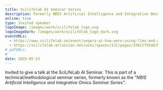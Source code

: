 ```yaml
---
title: Scilifelab AI Seminar Series
description: Formerly NBIS Artificial Intelligence and Integrative Omics Seminar Series
online: true
type: Invited speaker
logoImage: /images/work/scilifelab_logo.svg
logoImageDark: /images/work/scilifelab_logo_dark.svg
eventURLs:
  - https://www.scilifelab.se/event/seqera-ai-how-were-using-llms-and-agents-with-nextflow-code/
  - https://scilifelab.atlassian.net/wiki/spaces/IJC/pages/3361275938/Meeting+67+2025-05-23
# pdfURLs:
#   -
date: 2025-05-23
---
```


Invited to give a talk at the SciLifeLab AI Seminar.
This is part of a technical/methodological seminar series, formerly known as the _"NBIS Artificial Intelligence and Integrative Omics Seminar Series"_.
